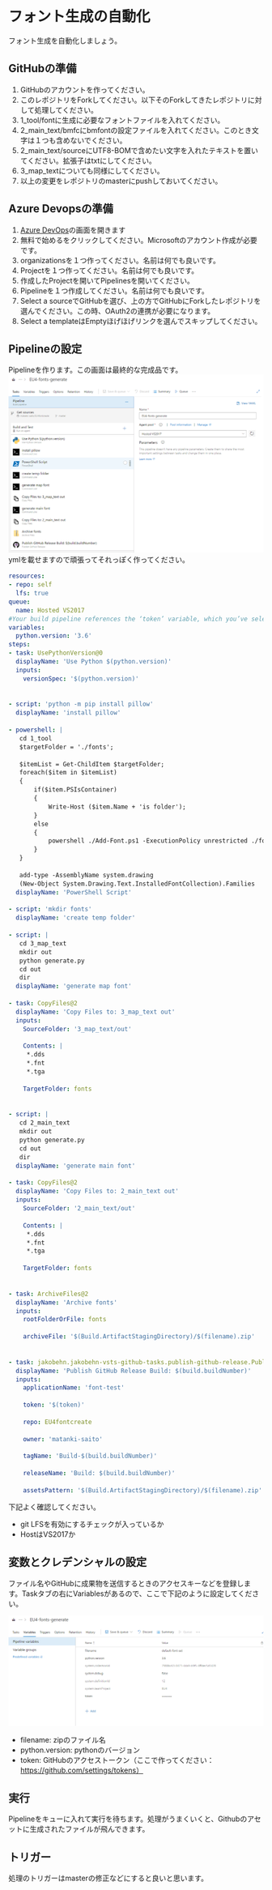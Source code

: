 # フォント生成の自動化
フォント生成を自動化しましょう。

## GitHubの準備

1. GitHubのアカウントを作ってください。
1. このレポジトリをForkしてください。以下そのForkしてきたレポジトリに対して処理してください。
1. 1_tool/fontに生成に必要なフォントファイルを入れてください。
1. 2_main_text/bmfcにbmfontの設定ファイルを入れてください。このとき文字は１つも含めないでください。
1. 2_main_text/sourceにUTF8-BOMで含めたい文字を入れたテキストを置いてください。拡張子はtxtにしてください。
1. 3_map_textについても同様にしてください。
1. 以上の変更をレポジトリのmasterにpushしておいてください。

## Azure Devopsの準備

1. [Azure DevOps](https://azure.microsoft.com/ja-jp/services/devops/?&OCID=AID736753_SEM_kIccgsOt)の画面を開きます
1. 無料で始めるをクリックしてください。Microsoftのアカウント作成が必要です。
1. organizationsを１つ作ってください。名前は何でも良いです。
1. Projectを１つ作ってください。名前は何でも良いです。
1. 作成したProjectを開いてPipelinesを開いてください。
1. Pipelineを１つ作成してください。名前は何でも良いです。
1. Select a sourceでGitHubを選び、上の方でGitHubにForkしたレポジトリを選んでください。この時、OAuth2の連携が必要になります。 
1. Select a templateはEmptyほげほげリンクを選んでスキップしてください。

## Pipelineの設定
Pipelineを作ります。この画面は最終的な完成品です。
![](resource/2019-01-14_20h19_28.png)
ymlを載せますので頑張ってそれっぽく作ってください。
```yml
resources:
- repo: self
  lfs: true
queue:
  name: Hosted VS2017
#Your build pipeline references the ‘token’ variable, which you’ve selected to be settable at queue time. Create or edit the build pipeline for this YAML file, define the variable on the Variables tab, and then select the option to make it settable at queue time. See https://go.microsoft.com/fwlink/?linkid=865971
variables:
  python.version: '3.6'
steps:
- task: UsePythonVersion@0
  displayName: 'Use Python $(python.version)'
  inputs:
    versionSpec: '$(python.version)'


- script: 'python -m pip install pillow'
  displayName: 'install pillow'

- powershell: |
   cd 1_tool
   $targetFolder = './fonts';
   
   $itemList = Get-ChildItem $targetFolder;
   foreach($item in $itemList)
   {
       if($item.PSIsContainer)
       {
           Write-Host ($item.Name + 'is folder'); 
       }
       else
       {
           powershell ./Add-Font.ps1 -ExecutionPolicy unrestricted ./fonts/($item.Name)
       }
   } 
   
   add-type -AssemblyName system.drawing
   (New-Object System.Drawing.Text.InstalledFontCollection).Families
  displayName: 'PowerShell Script'

- script: 'mkdir fonts'
  displayName: 'create temp folder'

- script: |
   cd 3_map_text
   mkdir out
   python generate.py
   cd out
   dir
  displayName: 'generate map font'

- task: CopyFiles@2
  displayName: 'Copy Files to: 3_map_text out'
  inputs:
    SourceFolder: '3_map_text/out'

    Contents: |
     *.dds
     *.fnt
     *.tga

    TargetFolder: fonts


- script: |
   cd 2_main_text
   mkdir out
   python generate.py
   cd out
   dir
  displayName: 'generate main font'

- task: CopyFiles@2
  displayName: 'Copy Files to: 2_main_text out'
  inputs:
    SourceFolder: '2_main_text/out'

    Contents: |
     *.dds
     *.fnt
     *.tga

    TargetFolder: fonts


- task: ArchiveFiles@2
  displayName: 'Archive fonts'
  inputs:
    rootFolderOrFile: fonts

    archiveFile: '$(Build.ArtifactStagingDirectory)/$(filename).zip'


- task: jakobehn.jakobehn-vsts-github-tasks.publish-github-release.PublishGitHubRelease@0
  displayName: 'Publish GitHub Release Build: $(build.buildNumber)'
  inputs:
    applicationName: 'font-test'

    token: '$(token)'

    repo: EU4fontcreate

    owner: 'matanki-saito'

    tagName: 'Build-$(build.buildNumber)'

    releaseName: 'Build: $(build.buildNumber)'

    assetsPattern: '$(Build.ArtifactStagingDirectory)/$(filename).zip'
```

下記よく確認してください。

 - git LFSを有効にするチェックが入っているか
 - HostはVS2017か

## 変数とクレデンシャルの設定
ファイル名やGitHubに成果物を送信するときのアクセスキーなどを登録します。Taskタブの右にVariablesがあるので、ここで下記のように設定してください。

![](resource/2019-01-14_20h36_53.png)

 - filename: zipのファイル名
 - python.version: pythonのバージョン
 - token: GitHubのアクセストークン（ここで作ってください：https://github.com/settings/tokens）

## 実行
Pipelineをキューに入れて実行を待ちます。処理がうまくいくと、Githubのアセットに生成されたファイルが飛んできます。

## トリガー
処理のトリガーはmasterの修正などにすると良いと思います。